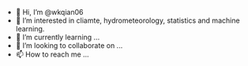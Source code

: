 - 👋 Hi, I’m @wkqian06
- 👀 I’m interested in cliamte, hydrometeorology, statistics and machine learning.
- 🌱 I’m currently learning ...
- 💞️ I’m looking to collaborate on ...
- 📫 How to reach me ...

<!---
wkqian06/wkqian06 is a ✨ special ✨ repository because its `README.md` (this file) appears on your GitHub profile.
You can click the Preview link to take a look at your changes.
--->

